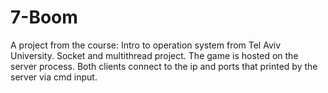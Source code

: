 # 7-Boom
A project from the course: Intro to operation system from Tel Aviv University. 
Socket and multithread project.
The game is hosted on the server process.
Both clients connect to the ip and ports that printed by the server via cmd input.
